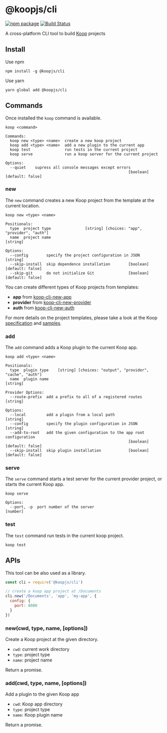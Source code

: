 # @koopjs/cli

[![npm package](https://img.shields.io/npm/v/@koopjs/cli.svg)](https://www.npmjs.com/package/@koopjs/cli) [![Build Status](https://travis-ci.org/koopjs/koop-cli.svg?branch=master)](https://travis-ci.org/koopjs/koop-cli)

A cross-platform CLI tool to build [Koop](https://github.com/koopjs/koop) projects

## Install

Use npm

```
npm install -g @koopjs/cli
```

Use yarn

```
yarn global add @koopjs/cli
```

## Commands

Once installed the `koop` command is available.

```
koop <command>

Commands:
  koop new <type> <name>  create a new koop project
  koop add <type> <name>  add a new plugin to the current app
  koop test               run tests in the current project
  koop serve              run a koop server for the current project

Options:
  --quiet    supress all console messages except errors
                                                      [boolean] [default: false]
```

### new

The `new` command creates a new Koop project from the template at the current location.

```
koop new <type> <name>

Positionals:
  type  project type               [string] [choices: "app", "provider", "auth"]
  name  project name                                                    [string]

Options:
  --config        specify the project configuration in JSON             [string]
  --skip-install  skip dependence installation        [boolean] [default: false]
  --skip-git      do not initialize Git               [boolean] [default: false]
```

You can create different types of Koop projects from templates:
* **app** from [koop-cli-new-app](https://github.com/koopjs/koop-cli/tree/master/src/templates/app/project)
* **provider** from [koop-cli-new-provider](https://github.com/koopjs/koop-cli/tree/master/src/templates/provider/project)
* **auth** from [koop-cli-new-auth](https://github.com/koopjs/koop-cli/tree/master/src/templates/auth/project)

For more details on the project templates, please take a look at the Koop [specification](https://koopjs.github.io/docs/usage/koop-core) and [samples](https://github.com/koopjs?utf8=%E2%9C%93&q=sample).

### add

The `add` command adds a Koop plugin to the current Koop app.

```
koop add <type> <name>

Positionals:
  type  plugin type    [string] [choices: "output", "provider", "cache", "auth"]
  name  plugin name                                                     [string]

Provider Options:
  --route-prefix  add a prefix to all of a registered routes            [string]

Options:
  --local         add a plugin from a local path                      [string]
  --config        specify the plugin configuration in JSON              [string]
  --add-to-root   add the given configuration to the app root configuration
                                                      [boolean] [default: false]
  --skip-install  skip plugin installation            [boolean] [default: false]
```

### serve

The `serve` command starts a test server for the current provider project, or starts the current Koop app.

```
koop serve

Options:
  --port, -p  port number of the server                                 [number]
```

### test

The `test` command run tests in the current koop project.

```
koop test
```

## APIs

This tool can be also used as a library.

``` javascript
const cli = require('@koopjs/cli')

// create a koop app project at /Documents
cli.new('/Documents', 'app', 'my-app', {
  config: {
    port: 8080
  }
})
```

### new(cwd, type, name, \[options\])

Create a Koop project at the given directory.

* `cwd`: current work directory
* `type`: project type
* `name`: project name

Return a promise.

### add(cwd, type, name, \[options\])

Add a plugin to the given Koop app

* `cwd`: Koop app directory
* `type`: project type
* `name`: Koop plugin name

Return a promise.

